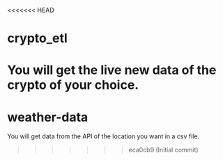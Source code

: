 <<<<<<< HEAD
# crypto_etl
You will get the live new data of the crypto of your choice.
=======
# weather-data
You will get data from the API of the location you want in a csv file.
>>>>>>> eca0cb9 (Initial commit)
